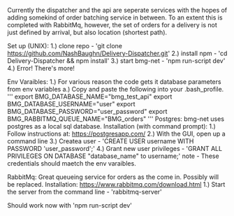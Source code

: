 Currently the dispatcher and the api are seperate services with the hopes 
of adding somekind of order batching service in between. To an extent this 
is completed with RabbitMq, however, the set of orders for a delivery is
not just defined by arrival, but also location (shortest path). 

Set up (UNIX):
1.) clone repo  - 'git clone https://github.com/NashBaughn/Delivery-Dispatcher.git'
2.) install npm - 'cd Delivery-Dispatcher && npm install'
3.) start bmg-net - 'npm run-script dev'
4.) Error! There's more!

Env Varaibles:
	1.) For various reason the code gets it database parameters from env variables
		a.) Copy and paste the following into your .bash_profile. 
			'''
			export BMG_DATABASE_NAME="bmg_test_api"
			export BMG_DATABASE_USERNAME="user"
			export BMG_DATABASE_PASSWORD="user_password"
			export BMG_RABBITMQ_QUEUE_NAME="BMG_orders"
			'''
Postgres:
	bmg-net uses postgres as a local sql database. 
	Installation (with command prompt):
		1.) Follow instructions at: https://postgresapp.com/
		2.) With the GUI, open up a command line
		3.) Createa user - 'CREATE USER username WITH PASSWORD 'user_password';'
		4.) Grant new user privileges - 'GRANT ALL PRIVILEGES ON DATABASE "database_name" to username;'
			note - These credentials should maetch the env varaibles. 

RabbitMq:
	Great queueing service for orders as the come in. Possibly will be replaced.
	Installation: https://www.rabbitmq.com/download.html
		1.) Start the server from the command line - 'rabbitmq-server'


Should work now with 'npm run-script dev'


